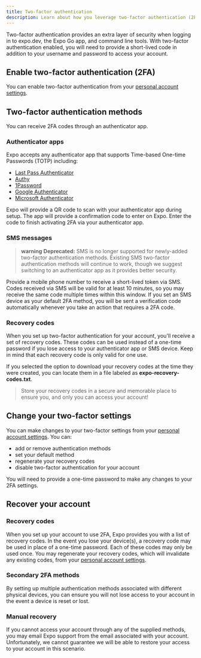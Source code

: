 ```yaml
---
title: Two-factor authentication
description: Learn about how you leverage two-factor authentication (2FA) to secure your Expo account.
---
```


Two-factor authentication provides an extra layer of security when logging in to expo.dev, the Expo Go app, and command line tools. With two-factor authentication enabled, you will need to provide a short-lived code in addition to your username and password to access your account.

## Enable two-factor authentication (2FA)

You can enable two-factor authentication from your [personal account settings](https://expo.dev/settings#two-factor-auth).

## Two-factor authentication methods

You can receive 2FA codes through an authenticator app.

### Authenticator apps

Expo accepts any authenticator app that supports Time-based One-time Passwords (TOTP) including:

- [Last Pass Authenticator](https://lastpass.com/auth/)
- [Authy](https://authy.com/)
- [1Password](https://support.1password.com/one-time-passwords/)
- [Google Authenticator](https://support.google.com/accounts/answer/1066447)
- [Microsoft Authenticator](https://www.microsoft.com/en-us/account/authenticator)

Expo will provide a QR code to scan with your authenticator app during setup. The app will provide a confirmation code to enter on Expo. Enter the code to finish activating 2FA via your authenticator app.

### SMS messages

> **warning** **Deprecated:** SMS is no longer supported for newly-added two-factor authentication methods. Existing SMS two-factor authentication methods will continue to work, though we suggest switching to an authenticator app as it provides better security.

Provide a mobile phone number to receive a short-lived token via SMS. Codes received via SMS will be valid for at least 10 minutes, so you may receive the same code multiple times within this window. If you set an SMS device as your default 2FA method, you will be sent a verification code automatically whenever you take an action that requires a 2FA code.

### Recovery codes

When you set up two-factor authentication for your account, you'll receive a set of recovery codes. These codes can be used instead of a one-time password if you lose access to your authenticator app or SMS device. Keep in mind that each recovery code is only valid for one use.

If you selected the option to download your recovery codes at the time they were created, you can locate them in a file labeled as **expo-recovery-codes.txt**.

> Store your recovery codes in a secure and memorable place to ensure you, and only you can access your account!

## Change your two-factor settings

You can make changes to your two-factor settings from your [personal account settings](https://expo.dev/settings). You can:

- add or remove authentication methods
- set your default method
- regenerate your recovery codes
- disable two-factor authentication for your account

You will need to provide a one-time password to make any changes to your 2FA settings.

## Recover your account

### Recovery codes

When you set up your account to use 2FA, Expo provides you with a list of recovery codes. In the event you lose your device(s), a recovery code may be used in place of a one-time password. Each of these codes may only be used once. You may regenerate your recovery codes, which will invalidate any existing codes, from your [personal account settings](https://expo.dev/settings/).

### Secondary 2FA methods

By setting up multiple authentication methods associated with different physical devices, you can ensure you will not lose access to your account in the event a device is reset or lost.

### Manual recovery

If you cannot access your account through any of the supplied methods, you may email Expo support from the email associated with your account. Unfortunately, we cannot guarantee we will be able to restore your access to your account in this scenario.